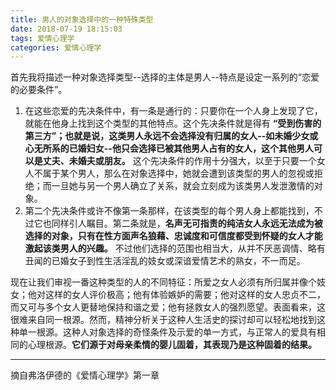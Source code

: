 ```yaml
---
title: 男人的对象选择中的一种特殊类型
date: 2018-07-19 18:15:03
tags: 爱情心理学
categories: 爱情心理学
---
```


首先我将描述一种对象选择类型--选择的主体是男人--特点是设定一系列的“恋爱的必要条件”。

1. 在这些恋爱的先决条件中，有一条是通行的：只要你在一个人身上发现了它，就能在他身上找到这个类型的其他特点。这个先决条件就是得有 **“受到伤害的第三方”；也就是说，这类男人永远不会选择没有归属的女人--如未婚少女或心无所系的已婚妇女--他只会选择已被其他男人占有的女人，这个其他男人可以是丈夫、未婚夫或朋友。** 这个先决条件的作用十分强大，以至于只要一个女人不属于某个男人，那么在对象选择中，她就会遭到该类型的男人的忽视或拒绝；而一旦她与另一个男人确立了关系，就会立刻成为该类男人发泄激情的对象。
2. 第二个先决条件或许不像第一条那样，在该类型的每个男人身上都能找到，不过它也同样引人瞩目。第二条就是，**名声无可指责的纯洁女人永远无法成为被选择的对象，只有在性方面声名狼藉、忠诚度和可信度都受到怀疑的女人才能激起该类男人的兴趣。** 不过他们选择的范围也相当大，从并不厌恶调情、略有丑闻的已婚女子到性生活淫乱的妓女或深谙爱情艺术的熟女，不一而足。

现在让我们审视一番这种类型的人的不同特征：所爱之女人必须有所归属并像个妓女；他对这样的女人评价极高；他有体验嫉妒的需要；他对这样的女人忠贞不二，而又可与多个女人更替地保持和谐之爱；他有拯救女人的强烈愿望。表面看来，这很难来自同一根源。然而，精神分析关于这种人生活史的探讨却可以轻松地找到这种单一根源。这种人对象选择的奇怪条件及示爱的单一方式，与正常人的爱具有相同的心理根源。**它们源于对母亲柔情的婴儿固着，其表现乃是这种固着的结果。**

---

摘自弗洛伊德的《爱情心理学》第一章 


